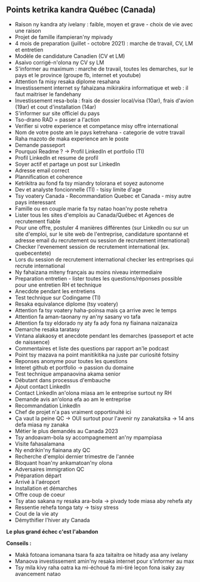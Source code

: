 ## Points ketrika kandra Québec (Canada)
- Raison ny kandra aty ivelany : faible, moyen et grave - choix de vie avec une raison
- Projet de famille ifampieran'ny mpivady
- 4 mois de preparation (juillet - octobre 2021) : marche de travail, CV, LM et entretien
- Modèle de candidature Canadien (CV et LM)
- Asaivo corrigé-n'olona ny CV sy LM
- S'informer au maximum : marche de travail, toutes les demarches, sur le pays et le province (groupe fb, internet et youtube)
- Attention fa misy resaka diplome resahana
- Investissement internet sy fahaizana mikirakira informatique et web : il faut maitriser le fandehany
- Investissement resa-bola : frais de dossier local/visa (10ar), frais d'avion (19ar) et cout d'installation (14ar)
- S'informer sur site officiel du pays
- Tso-drano RAD = passer a l'action
- Verifier si votre experience et competance misy offre international
- Nom de votre poste am le pays ketrehana - categorie de votre travail
- Raha mazoto de maka experience am le poste
- Demande passeport
- Pourquoi Readme ? -> Profil LinkedIn et portfolio (TI)
- Profil LinkedIn et resume de profil
- Soyer actif et partage un post sur LinkedIn
- Adresse email correct
- Plannification et coherence
- Ketrikitra au fond fa tsy miandry tolorana et soyez autonome
- Dev et analyste foncionnelle (TI) - tsisy limite d'age
- Tsy voatery Canada - Recommandation Quebec et Canada - misy autre pays interessant
- Famille ou en couple marie fa tsy natao hoan'ny poste rehetra
- Lister tous les sites d'emplois au Canada/Québec et Agences de recrutement fiable
- Pour une offre, postuler 4 manières différentes (sur LinkedIn ou sur un site d'emploi, sur le site web de l'entreprise, candidature spontanné et adresse email du recrutement ou session de recrutement international)
- Checker l'evenement session de recrutement international (ex. quebecentete)
- Lors du session de recrutement international checker les entreprises qui recrute international
- Ny fahaizana miteny français au moins niveau intermediaire
- Preparation entretien - lister toutes les questions/réponses possible pour une entretien RH et technique
- Anecdote pendant les entretiens
- Test technique sur Codingame (TI)
- Resaka equivalance diplome (tsy voatery)
- Attention fa tsy voatery haha-poinsa mais ça arrive avec le temps 
- Attention fa aman-taonany ny an'ny sasany vo tafa
- Attention fa tsy eldorado ny aty fa ady fona ny fiainana naizanaiza
- Demarche resaka taratasy
- Vintana alakaosy et anecdote pendant les demarches (passeport et acte de naissence)
- Commentaires et liste des questions par rapport an'le podcast
- Point tsy mazava na point manitikitika na juste par curiosité fotsiny
- Reponses anonyme pour toutes les questions
- Interet github et portfolio -> passion du domaine
- Test technique ampanaovina akama senior
- Débutant dans processus d'embauche
- Ajout contact LinkedIn
- Contact LinkedIn an'olona miasa am le entreprise surtout ny RH
- Demande avis an'olona efa ao am le entreprise
- Recommandation LinkedIn
- Chef de projet n'a pas vraiment opportinuité ici 
- Ça vaut la peine QC -> OUI surtout pour l'avenir ny zanakatsika -> 14 ans defa  miasa ny zanaka
- Métier le plus demandés au Canada 2023
- Tsy andoavam-bola sy accompagnement an'ny mpampiasa
- Visite fahasalamana
- Ny endrikin'ny fiainana aty QC
- Recherche d'emploi dernier trimestre de l'année
- Bloquant hoan'ny ankamatoan'ny olona
- Adversaires immigration QC
- Préparation départ 
- Arrivé à l'aéroport
- Installation et démarches
- Offre coup de coeur
- Tsy atao sakana ny resaka ara-bola -> pivady tode miasa aby rehefa aty
- Ressentie rehefa tonga taty -> tsisy stress
- Cout de la vie aty
- Démythifier l'hiver aty Canada

**Le plus grand échec c'est l'abandon**

**Conseils :**	
- Makà fotoana iomanana tsara fa aza taitaitra oe hitady asa any ivelany
- Manaova investissement amin'ny resaka internet pour s'informer au max
- Tsy mila kivy raha oatra ka mi-échoué fa mi-tiré leçon fona isaky zay avancement natao
